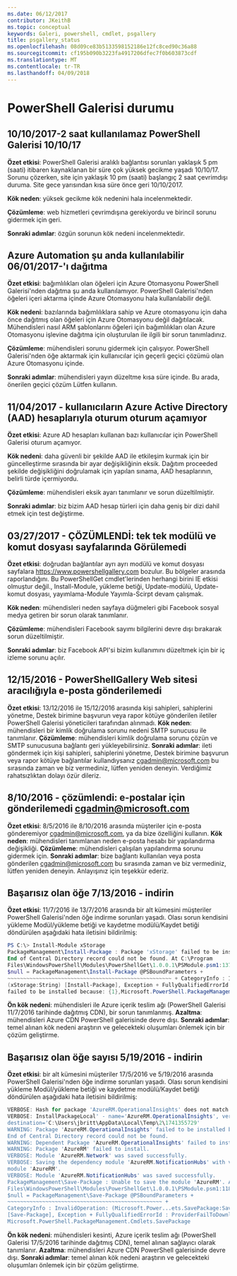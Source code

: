 ```yaml
---
ms.date: 06/12/2017
contributor: JKeithB
ms.topic: conceptual
keywords: Galeri, powershell, cmdlet, psgallery
title: psgallery_status
ms.openlocfilehash: 08d09ce83b5133598152186e12fc8ced90c36a88
ms.sourcegitcommit: cf195b090b3223fa4917206dfec7f0b603873cdf
ms.translationtype: MT
ms.contentlocale: tr-TR
ms.lasthandoff: 04/09/2018
---
```

<a name="powershell-gallery-status"></a>PowerShell Galerisi durumu
=========================
## <a name="10102017---powershell-gallery-unavailable-for-2-hours-101017"></a>10/10/2017-2 saat kullanılamaz PowerShell Galerisi 10/10/17

__Özet etkisi__: PowerShell Galerisi aralıklı bağlantısı sorunları yaklaşık 5 pm (saati) itibaren kaynaklanan bir süre çok yüksek gecikme yaşadı 10/10/17. Sorunu çözerken, site için yaklaşık 10 pm (saati) başlangıç 2 saat çevrimdışı duruma. Site gece yarısından kısa süre önce geri 10/10/2017.

__Kök neden__: yüksek gecikme kök nedenini hala incelenmektedir.

__Çözümleme__: web hizmetleri çevrimdışına gerekiyordu ve birincil sorunu gidermek için geri.

__Sonraki adımlar__: özgün sorunun kök nedeni incelenmektedir.

## <a name="06012017---deploy-to-azure-automation-currently-unavailable"></a>Azure Automation şu anda kullanılabilir 06/01/2017-'ı dağıtma

__Özet etkisi__: bağımlılıkları olan öğeleri için Azure Otomasyonu PowerShell Galerisi'nden dağıtma şu anda kullanılamıyor.  PowerShell Galerisi'nden öğeleri içeri aktarma içinde Azure Otomasyonu hala kullanılabilir değil.

__Kök nedeni__: bazılarında bağımlılıklara sahip ve Azure otomasyonu için daha önce dağıtmış olan öğeleri için Azure Otomasyonu değil dağıtılacak. Mühendisleri nasıl ARM şablonlarını öğeleri için bağımlılıkları olan Azure Otomasyonu işlevine dağıtma için oluşturulan ile ilgili bir sorun tanımladınız.

__Çözümleme__: mühendisleri sorunu gidermek için çalışıyor.  PowerShell Galerisi'nden öğe aktarmak için kullanıcılar için geçerli geçici çözümü olan Azure Otomasyonu içinde.

__Sonraki adımlar__: mühendisleri yayın düzeltme kısa süre içinde.  Bu arada, önerilen geçici çözüm Lütfen kullanın.


## <a name="04112017---users-unable-to-log-in-with-azure-active-directory-aad-accounts"></a>11/04/2017 - kullanıcıların Azure Active Directory (AAD) hesaplarıyla oturum oturum açamıyor

__Özet etkisi__: Azure AD hesapları kullanan bazı kullanıcılar için PowerShell Galerisi oturum açamıyor.

__Kök nedeni__: daha güvenli bir şekilde AAD ile etkileşim kurmak için bir güncelleştirme sırasında bir ayar değişikliğinin eksik.
Dağıtım proceeded şekilde değişikliğini doğrulamak için yapılan sınama, AAD hesaplarının, belirli türde içermiyordu.

__Çözümleme__: mühendisleri eksik ayarı tanımlanır ve sorun düzeltilmiştir.

__Sonraki adımlar__: biz bizim AAD hesap türleri için daha geniş bir dizi dahil etmek için test değiştirme.

## <a name="03272017---resolved-unable-to-see-individual-module-and-script-pages"></a>03/27/2017 - ÇÖZÜMLENDİ: tek tek modülü ve komut dosyası sayfalarında Görülemedi

__Özet etkisi__: doğrudan bağlantılar ayrı ayrı modülü ve komut dosyası sayfalara https://www.powershellgallery.com bozulur. Bu bölgeler arasında raporlandığını. Bu PowerShellGet cmdlet'lerinden herhangi birini IE etkisi olmuştur değil., Install-Module, yükleme betiği, Update-modülü, Update-komut dosyası, yayımlama-Module Yayımla-Scirpt devam çalışmak.

__Kök neden__: mühendisleri neden sayfaya düğmeleri gibi Facebook sosyal medya getiren bir sorun olarak tanımlanır.

__Çözümleme__: mühendisleri Facebook sayımı bilgilerini devre dışı bırakarak sorun düzeltilmiştir.

__Sonraki adımlar__: biz Facebook API'si bizim kullanımını düzeltmek için bir iç izleme sorunu açılır.

## <a name="12152016---unable-to-send-emails-via-powershellgallery-website"></a>12/15/2016 - PowerShellGallery Web sitesi aracılığıyla e-posta gönderilemedi

__Özet etkisi__: 13/12/2016 ile 15/12/2016 arasında kişi sahipleri, sahiplerini yönetme, Destek birimine başvurun veya rapor kötüye gönderilen iletiler PowerShell Galerisi yöneticileri tarafından alınmadı.
__Kök neden__: mühendisleri bir kimlik doğrulama sorunu nedeni SMTP sunucusu ile tanımlanır.
__Çözümleme__: mühendisleri kimlik doğrulama sorunu çözün ve SMTP sunucusuna bağlantı geri yükleyebilirsiniz.
__Sonraki adımlar__: ileti göndermek için kişi sahipleri, sahiplerini yönetme, Destek birimine başvurun veya rapor kötüye bağlantılar kullandıysanız cgadmin@microsoft.com bu sırasında zaman ve biz vermediniz, lütfen yeniden deneyin. Verdiğimiz rahatsızlıktan dolayı özür dileriz.



## <a name="8102016---resolved-unable-to-send-emails-to-cgadminmicrosoftcom"></a>8/10/2016 - çözümlendi: e-postalar için gönderilemedi cgadmin@microsoft.com

__Özet etkisi__: 8/5/2016 ile 8/10/2016 arasında müşteriler için e-posta gönderemiyor cgadmin@microsoft.com, ya da bize özelliğini kullanın.
__Kök neden__: mühendisleri tanımlanan neden e-posta hesabı bir yapılandırma değişikliği.
__Çözümleme__: mühendisleri çalışılan yapılandırma sorunu gidermek için.
__Sonraki adımlar__: bize bağlantı kullanılan veya posta gönderilen cgadmin@microsoft.com bu sırasında zaman ve biz vermediniz, lütfen yeniden deneyin. Anlayışınız için teşekkür ederiz.



## <a name="7132016---download-items-failed"></a>Başarısız olan öğe 7/13/2016 - indirin

__Özet etkisi__: 11/7/2016 ile 13/7/2016 arasında bir alt kümesini müşteriler PowerShell Galerisi'nden öğe indirme sorunları yaşadı. Olası sorun kendisini yükleme Modül/yükleme betiği ve kaydetme modülü/Kaydet betiği döndürülen aşağıdaki hata iletisini bildirilmiş:

```powershell
PS C:\> Install-Module xStorage
PackageManagement\Install-Package : Package 'xStorage' failed to be installed because:
End of Central Directory record could not be found. At C:\Program
Files\WindowsPowerShell\Modules\PowerShellGet\1.0.0.1\PSModule.psm1:1375 char:21 + ...
$null = PackageManagement\Install-Package @PSBoundParameters +
~~~~~~~~~~~~~~~~~~~~~~~~~~~~~~~~~~~~~~~~~~~~~~~~~~~~ + CategoryInfo : InvalidResult:
(xStorage:String) [Install-Package], Exception + FullyQualifiedErrorId : Package '{0}'
failed to be installed because: {1},Microsoft.PowerShell.PackageManagement.Cmdlets.InstallPackage
```

__Ön kök nedeni__: mühendisleri ile Azure içerik teslim ağı (PowerShell Galerisi 11/7/2016 tarihinde dağıtmış CDN), bir sorun tanımlanmış.
__Azaltma__: mühendisleri Azure CDN PowerShell galerisinde devre dışı.
__Sonraki adımlar__: temel alınan kök nedeni araştırın ve gelecekteki oluşumları önlemek için bir çözüm geliştirme.


## <a name="5192016---download-items-failed"></a>Başarısız olan öğe sayısı 5/19/2016 - indirin
__Özet etkisi__: bir alt kümesini müşteriler 17/5/2016 ve 5/19/2016 arasında PowerShell Galerisi'nden öğe indirme sorunları yaşadı. Olası sorun kendisini yükleme Modül/yükleme betiği ve kaydetme modülü/Kaydet betiği döndürülen aşağıdaki hata iletisini bildirilmiş:

```powershell
VERBOSE: Hash for package 'AzureRM.OperationalInsights' does not match hash provided from the server.
VERBOSE: InstallPackageLocal' - name='AzureRM.OperationalInsights', version='1.0.8',
destination='C:\Users\jbritt\AppData\Local\Temp\2\1741355729'
WARNING: Package 'AzureRM.OperationalInsights' failed to be installed because:
End of Central Directory record could not be found.
WARNING: Dependent Package 'AzureRM.OperationalInsights' failed to install.
WARNING: Package 'AzureRM' failed to install.
VERBOSE: Module 'AzureRM.Network' was saved successfully.
VERBOSE: Saving the dependency module 'AzureRM.NotificationHubs' with version '1.0.8' for the
module 'AzureRM'.
VERBOSE: Module 'AzureRM.NotificationHubs' was saved successfully.
PackageManagement\Save-Package : Unable to save the module 'AzureRM'. At C:\Program
Files\WindowsPowerShell\Modules\PowerShellGet\1.0.0.1\PSModule.psm1:1187 char:21 +
$null = PackageManagement\Save-Package @PSBoundParameters +
~~~~~~~~~~~~~~~~~~~~~~~~~~~~~~~~~~~~~~~~~~~~~~~~~ +
CategoryInfo : InvalidOperation: (Microsoft.Power...ets.SavePackage:SavePackage)
[Save-Package], Exception + FullyQualifiedErrorId : ProviderFailToDownloadFile,
Microsoft.PowerShell.PackageManagement.Cmdlets.SavePackage
```

__Ön kök nedeni__: mühendisleri kesinti, Azure içerik teslim ağı (PowerShell Galerisi 17/5/2016 tarihinde dağıtmış CDN), temel alınan sağlayıcı olarak tanımlanır.
__Azaltma__: mühendisleri Azure CDN PowerShell galerisinde devre dışı.
__Sonraki adımlar__: temel alınan kök nedeni araştırın ve gelecekteki oluşumları önlemek için bir çözüm geliştirme.